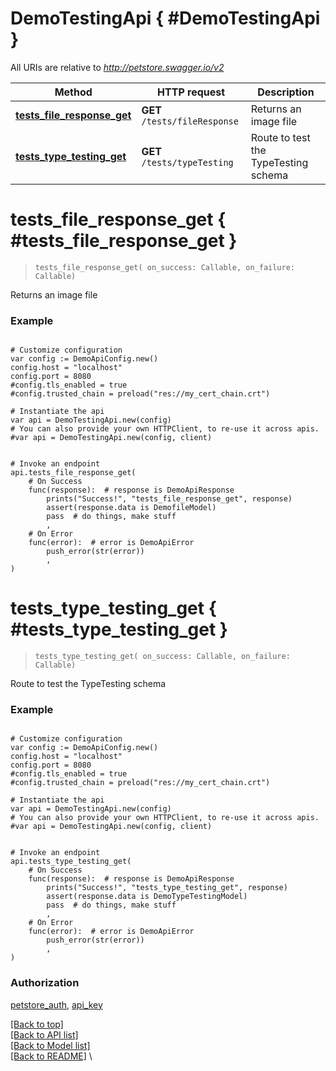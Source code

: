 <a name="__pageTop"></a>
# DemoTestingApi   { #DemoTestingApi }


All URIs are relative to *http://petstore.swagger.io/v2*

Method | HTTP request | Description
------------- | ------------- | -------------
[**tests_file_response_get**](#tests_file_response_get) | **GET** `/tests/fileResponse` | Returns an image file
[**tests_type_testing_get**](#tests_type_testing_get) | **GET** `/tests/typeTesting` | Route to test the TypeTesting schema

# **tests_file_response_get**   { #tests_file_response_get }
<a name="tests_file_response_get"></a>

> `tests_file_response_get( on_success: Callable, on_failure: Callable)`

Returns an image file



### Example


```gdscript

# Customize configuration
var config := DemoApiConfig.new()
config.host = "localhost"
config.port = 8080
#config.tls_enabled = true
#config.trusted_chain = preload("res://my_cert_chain.crt")

# Instantiate the api
var api = DemoTestingApi.new(config)
# You can also provide your own HTTPClient, to re-use it across apis.
#var api = DemoTestingApi.new(config, client)


# Invoke an endpoint
api.tests_file_response_get(
	# On Success
	func(response):  # response is DemoApiResponse
		prints("Success!", "tests_file_response_get", response)
		assert(response.data is DemofileModel)
		pass  # do things, make stuff
		,
	# On Error
	func(error):  # error is DemoApiError
		push_error(str(error))
		,
)

```

# **tests_type_testing_get**   { #tests_type_testing_get }
<a name="tests_type_testing_get"></a>

> `tests_type_testing_get( on_success: Callable, on_failure: Callable)`

Route to test the TypeTesting schema



### Example


```gdscript

# Customize configuration
var config := DemoApiConfig.new()
config.host = "localhost"
config.port = 8080
#config.tls_enabled = true
#config.trusted_chain = preload("res://my_cert_chain.crt")

# Instantiate the api
var api = DemoTestingApi.new(config)
# You can also provide your own HTTPClient, to re-use it across apis.
#var api = DemoTestingApi.new(config, client)


# Invoke an endpoint
api.tests_type_testing_get(
	# On Success
	func(response):  # response is DemoApiResponse
		prints("Success!", "tests_type_testing_get", response)
		assert(response.data is DemoTypeTestingModel)
		pass  # do things, make stuff
		,
	# On Error
	func(error):  # error is DemoApiError
		push_error(str(error))
		,
)

```


### Authorization

[petstore_auth](../README.md#petstore_auth), 
[api_key](../README.md#api_key)

[[Back to top]](#__pageTop) \
[[Back to API list]](../README.md#documentation-for-api-endpoints) \
[[Back to Model list]](../README.md#documentation-for-models) \
[[Back to README]](../README.md) \

